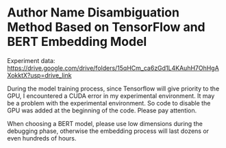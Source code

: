 # Author Name Disambiguation Method Based on TensorFlow and BERT Embedding Model


Experiment data:
https://drive.google.com/drive/folders/15qHCm_ca6zGd1L4KAuhH7OhHgAXokktX?usp=drive_link

During the model training process, since Tensorflow will give priority to the GPU, I encountered a CUDA error in my experimental environment. It may be a problem with the experimental environment. So code to disable the GPU was added at the beginning of the code. Please pay attention.


When choosing a BERT model, please use low dimensions during the debugging phase, otherwise the embedding process will last dozens or even hundreds of hours.

